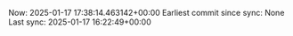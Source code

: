 Now: 2025-01-17 17:38:14.463142+00:00 Earliest commit since sync: None Last sync: 2025-01-17 16:22:49+00:00
